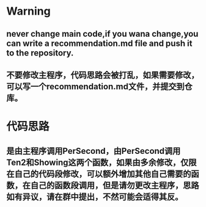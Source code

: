 # Warning

## never change main code,if you wana change,you can write a recommendation.md file and push it to the repository.
## 不要修改主程序，代码思路会被打乱，如果需要修改，可以写一个recommendation.md文件，并提交到仓库。

# 代码思路

## 是由主程序调用PerSecond，由PerSecond调用Ten2和Showing这两个函数，如果由多余修改，仅限在自己的代码段修改，可以额外增加其他自己需要的函数，在自己的函数段调用，但是请勿更改主程序，思路如有异议，请在群中提出，不然可能会适得其反。
